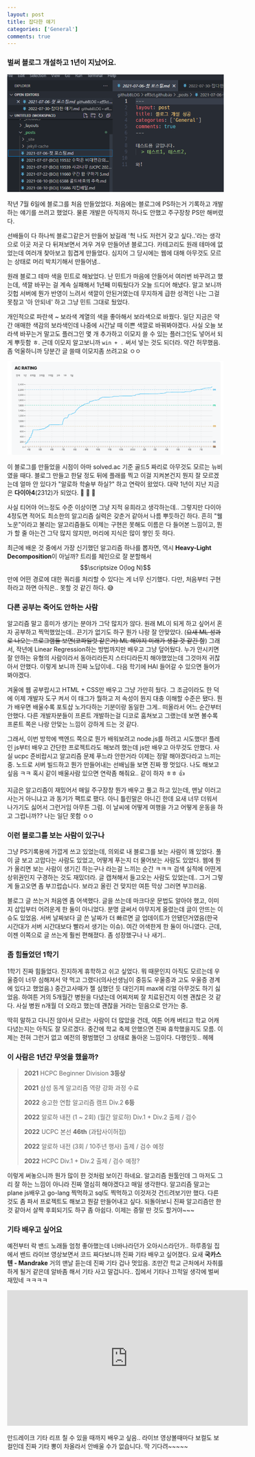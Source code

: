```yaml
---
layout: post
title: 잡다한 얘기
categories: ['General']
comments: true
---
```

### **벌써 블로그 개설하고 1년이 지났어요.**
<p align = "center"> <img src="/assets/img/year/1.png" alt="1"/> </p>

작년 7월 6일에 블로그를 처음 만들었었다. 처음에는 블로그에 PS하는거 기록하고 개발하는 얘기를 쓰려고 했었다. 물론 개발은 아직까지 하나도 안했고 주구장창 PS만 해버렸다. 

선배들이 다 하나씩 블로그같은거 만들어 놨길래 '헉 나도 저런거 갖고 싶다..'라는 생각으로 이곳 저곳 다 뒤져보면서 겨우 겨우 만들어낸 블로그다. 카테고리도 원래 테마에 없었는데 여러개 찾아보고 힘겹게 만들었다. 심지어 그 당시에는 웹에 대해 아무것도 모르는 상태로 머리 박치기해서 만들어냄.. 

원래 블로그 테마 색을 민트로 해놨었다. 난 민트가 마음에 안들어서 여러번 바꾸려고 했는데, 색깔 바꾸는 걸 계속 실패해서 1년째 미뤄뒀다가 오늘 드디어 해냈다. 알고 보니까 깃헙 서버에 뭔가 반영이 느려서 색깔이 안된거였는데 무지하게 급한 성격인 나는 그걸 못참고 '아 안되네' 하고 그냥 민트 그대로 뒀었다.

개인적으로 파란색 ~ 보라색 계열의 색을 좋아해서 보라색으로 바꿨다. 일단 지금은 약간 애매한 색감의 보라색인데 나중에 시간날 때 이쁜 색깔로 바꿔봐야겠다. 사실 오늘 보라색 바꾸는거 말고도 플러그인 몇 개 추가하고 이모지 쓸 수 있는 플러그인도 넣어서 되게 뿌듯함 ㅎ. 근데 이모지 알고보니까 ```win + .``` 써서 넣는 것도 되더라. 약간 허무했음. 좀 억울하니까 당분간 글 쓸때 이모지좀 쓰려고요 ㅇㅇ

<p align = "center"> <img src="/assets/img/year/2.png" alt="2"/> </p>

이 블로그를 만들었을 시점이 아마 solved.ac 기준 골드5 짜리로 아무것도 모르는 뉴비였을 때다. 블로그 만들고 한달 정도 뒤에 플래를 찍고 이걸 지켜본건지 뭔지 잘 모르겠는데 얼마 안 있다가 "알로하 학술부 하실?" 하고 연락이 왔었다. 대략 1년이 지난 지금은 **다이아4**(2312)가 되었다. :clap: :clap: :clap:

사실 티어야 어느정도 수준 이상이면 그냥 지적 유희라고 생각하는데.. 그렇지만 다이아4정도면 적어도 최소한의 알고리즘 실력은 갖춘거 같아서 나름 뿌듯하긴 하다. 흔히 "웰노운"이라고 불리는 알고리즘들도 이제는 구현은 못해도 이름은 다 들어본 느낌이고, 뭔가 할 줄 아는건 그닥 많지 않지만, 머리에 지식은 많이 쌓인 듯 하다.

최근에 배운 것 중에서 가장 신기했던 알고리즘 하나를 뽑자면, 역시 **Heavy-Light Decomposition**이 아닐까? 트리를 체인으로 잘 분할해서 $$\scriptsize O(log N)$$ 만에 어떤 경로에 대한 쿼리를 처리할 수 있다는 게 너무 신기했다. 다만, 처음부터 구현하라고 하면 아직은.. 못할 것 같긴 하다. :sweat_smile: 

### **다른 공부는 죽어도 안하는 사람**
알고리즘 말고 흥미가 생기는 분야가 그닥 많지가 않다. 원래 ML이 되게 하고 싶어서 혼자 공부하고 찍먹했었는데.. 끈기가 없기도 하구 뭔가 나랑 잘 안맞았다. (~~요새 ML 성과로 나오는 프로그램들 보면(코파일럿 같은거) ML 해야지 미래가 생길 것 같긴 함~~) 그래서, 작년에 Linear Regression하는 방법까지만 배우고 그냥 덮어뒀다. 누가 안시키면 잘 안하는 유형의 사람이라서 동아리라든지 스터디라든지 해야했었는데 그것마저 귀찮아서 안했다. 이렇게 보니까 진짜 노답이네.. 다음 학기에 HAI 들어갈 수 있으면 들어가봐야겠다.

겨울에 웹 공부랍시고 HTML + CSS만 배우고 그냥 가만히 뒀다. 그 조금이라도 한 덕에 이제 개발자 도구 켜서 이 태그가 뭘하고 저 속성이 뭔지 대충 이해할 수준은 됐다. 뭔가 배우면 배울수록 포토샵 노가다하는 기분이랑 동일한 그게.. 떠올라서 어느 순간부터 안했다. 다른 개발자분들이 프론트 개발하는걸 디코로 훔쳐보고 그랬는데 보면 볼수록 프론트 쪽은 나랑 안맞는 느낌이 강하게 드는 것 같다.

그래서, 이번 방학에 백엔드 쪽으로 뭔가 배워보려고 node.js를 하려고 시도했다! 플레인 js부터 배우고 간단한 프로젝트라도 해보려 했는데 js만 배우고 아무것도 안했다. 사실 ucpc 준비랍시고 알고리즘 문제 푸느라 안한거라 이제는 정말 해야겠다라고 느끼는 중. 노드로 서버 빌드하고 뭔가 만들어내는 선배님들 보면 진짜 짱 멋있다. 나도 해보고 싶음 ㅋㅋ 혹시 같이 배울사람 있으면 연락좀 해줘요.. 같이 하자 ㅎㅎ :+1:

지금은 알고리즘이 재밌어서 매일 주구장창 뭔가 배우고 풀고 하고 있는데, 맨날 이러고 사는거 아니냐고 과 동기가 팩트로 팼다. 아니 틀린말은 아니긴 한데 요새 너무 더워서 나가기도 싫어서 그런거임 아무튼 그럼. 이 날씨에 어떻게 여행을 가고 어떻게 운동을 하고 그럽니까?? 나는 일단 못함 ㅇㅇ

### **이런 블로그를 보는 사람이 있구나**
그냥 PS기록용에 가깝게 쓰고 있었는데, 의외로 내 블로그를 보는 사람이 꽤 있었다. 풀이 글 보고 고맙다는 사람도 있었고, 어떻게 푸는지 더 물어보는 사람도 있었다. 웹에 뭔가 올리면 보는 사람이 생기긴 하는구나 라는걸 느끼는 순간 ㅋㅋㅋ 검색 실적에 어떤게 상위권인지 구경하는 것도 재밌더라. 글 캡쳐해서 들고오는 사람도 있었는데.. 그거 그렇게 들고오면 좀 부끄럽습니다. 보라고 올린 건 맞지만 여튼 막상 그러면 부끄러움.

블로그 글 쓰는거 처음엔 좀 어색했다. 글을 쓰는데 마크다운 문법도 알아야 했고, 이미지 삽입부터 어려운게 한 둘이 아니었다. 분명 글써서 야무지게 올렸는데 글이 안뜨는 이슈도 있었음. 서버 날짜보다 글 쓴 날짜가 더 빠르면 글 업데이트가 안됐던거였음(한국 시간대가 서버 시간대보다 빨라서 생기는 이슈). 여간 어색한게 한 둘이 아니였다. 근데, 이젠 이쪽으로 글 쓰는게 훨씬 편해졌다. 좀 성장했구나 나 새기..

### **좀 힘들었던 1학기**
1학기 진짜 힘들었다. 진지하게 휴학하고 쉬고 싶었다. 뭐 때문인지 아직도 모르는데 우울증이 너무 심해져서 약 먹고 그랬다(의사선생님이 중등도 우울증과 고도 우울증 경계에 있다고 했었음.) 중간고사때가 젤 심했던 듯 대인기피 max에 리얼 아무것도 하기 싫었음. 하여튼 거의 5개월간 병원을 다녔는데 어찌저찌 잘 치료된건지 이젠 괜찮은 것 같다. 사실 병원 n개월 더 오라고 했는데 괜찮을 거라는 믿음으로 안가는 중.

딱히 말하고 다니진 않아서 모르는 사람이 더 많았을 건데, 여튼 어캐 버티고 학교 어캐 다녔는지는 아직도 잘 모르겠다. 중간에 학교 축제 안했으면 진짜 휴학했을지도 모름. 이제는 전혀 그런거 없고 예전의 평범했던 그 상태로 돌아온 느낌이다. 다행인듯.. 헤헤

### **이 사람은 1년간 무엇을 했을까?**

> **2021** HCPC Beginner Division **3등상**
>
> **2021** 삼성 동계 알고리즘 역량 강화 과정 수료
>
> **2022** 숭고한 연합 알고리즘 캠프 Div.2 **6등**
>
> **2022** 알로하 내전 (1 ~ 2회) (월간 알로하) Div.1 + Div.2 출제 / 검수
> 
> **2022** UCPC 본선 **46th** (과탑사이허접)
>
> **2022** 알로하 내전 (3회 / 10주년 행사) 출제 / 검수 예정
>
> **2022** HCPC Div.1 + Div.2 출제 / 검수 예정?

이렇게 써놓으니까 뭔가 많이 한 것처럼 보이긴 하네요. 알고리즘 원툴인데 그 마저도 그리 잘 하는 느낌이 아니라 진짜 열심히 해야겠다고 매일 생각한다. 알고리즘 말고는 plane js배우고 go-lang 찍먹하고 sql도 찍먹하고 이것저것 건드려보기만 했다. 다른것도 좀 파서 프로젝트도 해보고 뭔갈 만들어내고 싶다. 되돌아보니 진짜 알고리즘만 한 것 같아서 살짝 후회되기도 하구 좀 아쉽다. 이제는 증말 딴 것도 할거야~~~

### **기타 배우고 싶어요**
예전부터 락 밴드 노래들 엄청 좋아했는데 너바나라던가 오아시스라던가.. 하루종일 집에서 밴드 라이브 영상보면서 코드 짜다보니까 진짜 기타 배우고 싶어졌다. 요새 **국카스텐 - Mandrake** 거의 맨날 듣는데 진짜 기타 겁나 멋있음. 조만간 학교 근처에서 자취를 하게 될거 같은데 알바좀 해서 기타 사고 말겁니다.. 집에서 기타나 끄적일 생각에 벌써 재밌네 ㅋㅋㅋㅋ

<iframe width="560" height="315" src="https://www.youtube.com/embed/ReFxhsHyUxY" title="YouTube video player" frameborder="0" allow="accelerometer; autoplay; clipboard-write; encrypted-media; gyroscope; picture-in-picture" allowfullscreen></iframe>

만드레이크 기타 리프 칠 수 있을 때까지 배우고 싶음.. 라이브 영상볼때마다 보컬도 보컬인데 진짜 기타 뽕이 차올라서 안배울 수가 없습니다. 딱 기다려~~~~~

